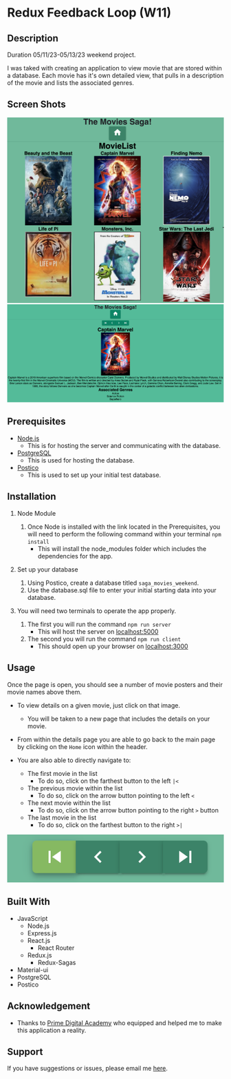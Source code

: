 # Redux Feedback Loop (W11)
## Description
Duration 05/11/23-05/13/23 weekend project.

I was taked with creating an application to view movie that are stored within a database. Each movie has it's own detailed view, that pulls in a description of the movie and lists the associated genres.


## Screen Shots
![Screen shot of the starting page of the application. Shows 6 movie posters. "Beauty and the Beast", "Captain Marvel", "Finding Nemo", "Life of Pi", "Monsters, Inc.", and "Star Wars: The Last Jedi"](./public/images/Screenshots/home-page.png)
![Screen shot of one of the movie details pages. The selected movie is "Captain Marvel", there is a brief synopsis of the movie with key cast and crew noted, also notes the Associated Genres for the film](./public/images/Screenshots/details-page.png)

## Prerequisites

- [Node.js](https://nodejs.org/en/)
    - This is for hosting the server and communicating with the database.
- [PostgreSQL](https://www.postgresql.org/)
    - This is used for hosting the database.
- [Postico](https://eggerapps.at/postico/v1.php)
    - This is used to set up your initial test database.


## Installation

1. Node Module
    1. Once Node is installed with the link located in the Prerequisites, you will need to perform the following command within your terminal `npm install`
        -  This will install the node_modules folder which includes the dependencies for the app.

2. Set up your database
    1. Using Postico, create a database titled `saga_movies_weekend`.
    2. Use the database.sql file to enter your initial starting data into your database.

3. You will need two terminals to operate the app properly.
    1. The first you will run the command `npm run server`
        - This will host the server on [localhost:5000](http://localhost:5000/)
    2. The second you will run the command `npm run client`
        - This should open up your browser on [localhost:3000](http://localhost:3000/)


## Usage
Once the page is open, you should see a number of movie posters and their movie names above them.

- To view details on a given movie, just click on that image.
    - You will be taken to a new page that includes the details on your movie.

- From within the details page you are able to go back to the main page by clicking on the `Home` icon within the header.
- You are also able to directly navigate to:
    - The first movie in the list
        - To do so, click on the farthest button to the left `|<`
    - The previous movie within the list
        - To do so, click on the arrow button pointing to the left `<`
    - The next movie within the list
        - To do so, click on the arrow button pointing to the right `>` button
    - The last movie in the list
        - To do so, click on the farthest button to the right `>|`

![Screen shot of the details page navigation bar. 4 buttons shown. The furthest left button is a filled in left facing triangle with a line stopping the arrow. The middle left button is an arrow that points to the left. The middle right is an arrow that points to the right. The furthest right button is a right facing filled in triangle with a line stopping the arrow.](./public/images/Screenshots/details-navigation.png)


## Built With

- JavaScript
  - Node.js
  - Express.js
  - React.js
    - React Router
  - Redux.js
    - Redux-Sagas
- Material-ui
- PostgreSQL
- Postico

## Acknowledgement

  - Thanks to [Prime Digital Academy](www.primeacademy.io) who equipped and helped me to make this application a reality.

## Support
If you have suggestions or issues, please email me [here](mailto:joshua.engebretson@gmail.com).
